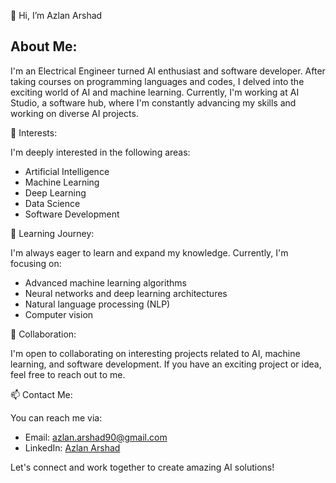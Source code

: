 
👋 Hi, I’m Azlan Arshad

## About Me:
I'm an Electrical Engineer turned AI enthusiast and software developer. After taking courses on programming languages and codes, I delved into the exciting world of AI and machine learning. 
Currently, I'm working at AI Studio, a software hub, where I'm constantly advancing my skills and working on diverse AI projects.

👀 Interests:

I'm deeply interested in the following areas:
- Artificial Intelligence
- Machine Learning
- Deep Learning
- Data Science
- Software Development

🌱 Learning Journey:

I'm always eager to learn and expand my knowledge. Currently, I'm focusing on:
- Advanced machine learning algorithms
- Neural networks and deep learning architectures
- Natural language processing (NLP)
- Computer vision

💞️ Collaboration:

I'm open to collaborating on interesting projects related to AI, machine learning, and software development. If you have an exciting project or idea, feel free to reach out to me.

📫 Contact Me:

You can reach me via:
- Email: [azlan.arshad90@gmail.com](mailto:azlan.arshad90@gmail.com)
- LinkedIn: [Azlan Arshad](https://www.linkedin.com/in/azlan-arshad-18608611b/)


Let's connect and work together to create amazing AI solutions!

